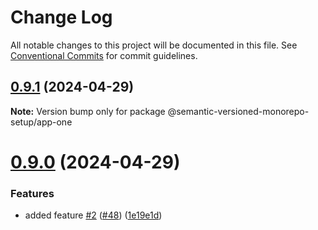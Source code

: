 # Change Log

All notable changes to this project will be documented in this file.
See [Conventional Commits](https://conventionalcommits.org) for commit guidelines.

## [0.9.1](https://github.com/gbublys/semantic-versioned-monorepo-setup/compare/@semantic-versioned-monorepo-setup/app-one@0.9.0...@semantic-versioned-monorepo-setup/app-one@0.9.1) (2024-04-29)

**Note:** Version bump only for package @semantic-versioned-monorepo-setup/app-one





# [0.9.0](https://github.com/gbublys/semantic-versioned-monorepo-setup/compare/@semantic-versioned-monorepo-setup/app-one@0.6.0...@semantic-versioned-monorepo-setup/app-one@0.9.0) (2024-04-29)


### Features

* added feature [#2](https://github.com/gbublys/semantic-versioned-monorepo-setup/issues/2) ([#48](https://github.com/gbublys/semantic-versioned-monorepo-setup/issues/48)) ([1e19e1d](https://github.com/gbublys/semantic-versioned-monorepo-setup/commit/1e19e1def55c08f4df6546e0d05441bb7e6065b2))
